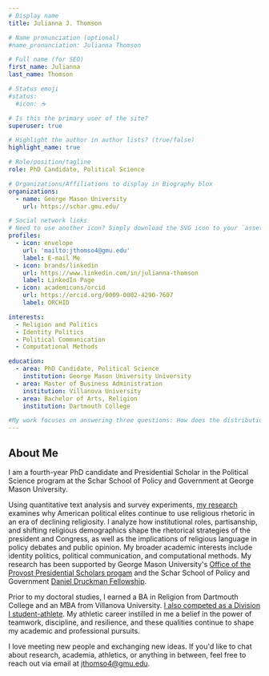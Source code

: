 ```yaml
---
# Display name
title: Julianna J. Thomson

# Name pronunciation (optional)
#name_pronunciation: Julianna Thomson

# Full name (for SEO)
first_name: Julianna
last_name: Thomson

# Status emoji
#status:
  #icon: ☕️

# Is this the primary user of the site?
superuser: true

# Highlight the author in author lists? (true/false)
highlight_name: true

# Role/position/tagline
role: PhD Candidate, Political Science

# Organizations/Affiliations to display in Biography blox
organizations:
  - name: George Mason University
    url: https://schar.gmu.edu/

# Social network links
# Need to use another icon? Simply download the SVG icon to your `assets/media/icons/` folder.
profiles:
  - icon: envelope
    url: 'mailto:jthomso4@gmu.edu'
    label: E-mail Me
  - icon: brands/linkedin
    url: https://www.linkedin.com/in/julianna-thomson
    label: LinkedIn Page
  - icon: academicons/orcid
    url: https://orcid.org/0009-0002-4290-7607
    label: ORCHID

interests:
  - Religion and Politics
  - Identity Politics
  - Political Communication
  - Computational Methods

education:
  - area: PhD Candidate, Political Science
    institution: George Mason University University
  - area: Master of Business Administration
    institution: Villanova University
  - area: Bachelor of Arts, Religion
    institution: Dartmouth College

#My work focuses on answering three questions: How does the distribution of public preferences impact the ability of leaders to engage in international bargaining? How do great powers navigate the relation between international orders and wars? Finally, what statistical tools can help political scientists manage data scarcity? I use formal and computational models to demonstrate the internal validity of my arguments and behavioral experiments and statistical methods to ensure their external validity.
---
```


## About Me

I am a fourth-year PhD candidate and Presidential Scholar in the Political Science program at the Schar School of Policy and Government at George Mason University. 

Using quantitative text analysis and survey experiments, [my research](/research/) examines why American political elites continue to use religious rhetoric in an era of declining religiosity. I analyze how institutional roles, partisanship, and shifting religious demographics shape the rhetorical strategies of the president and Congress, as well as the implications of religious language in policy debates and public opinion. My broader academic interests include identity politics, political communication, and computational methods. My research has been supported by George Mason University's [Office of the Provost Presidential Scholars progam](https://graduate.gmu.edu/faculty-staff/supporting-graduate-students/presidential-scholars) and the Schar School of Policy and Government [Daniel Druckman Fellowship](https://schar.gmu.edu/why-study-here/scholarships-and-funding/scholarships-for-masters-phd/daniel-druckman_fellowship). 

Prior to my doctoral studies, I earned a BA in Religion from Dartmouth College and an MBA from Villanova University. [I also competed as a Division I student-athlete](/athletics/). My athletic career instilled in me a belief in the power of teamwork, discipline, and resilience, and these qualities continue to shape my academic and professional pursuits.

I love meeting new people and exchanging new ideas. If you'd like to chat about research, academia, athletics, or anything in between, feel free to reach out via email at jthomso4@gmu.edu. 
